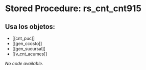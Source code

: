 # Stored Procedure: rs_cnt_cnt915

## Usa los objetos:
- [[cnt_puc]]
- [[gen_ccosto]]
- [[gen_sucursal]]
- [[v_cnt_acumes]]

*No code available.*
